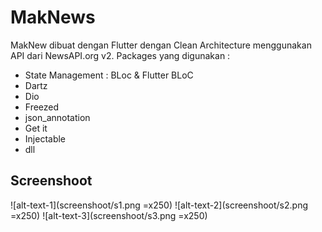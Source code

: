 # MakNews

MakNew dibuat dengan Flutter dengan Clean Architecture menggunakan API dari NewsAPI.org v2. Packages yang digunakan :

- State Management : BLoc & Flutter BLoC
- Dartz
- Dio
- Freezed
- json_annotation
- Get it
- Injectable
- dll

## Screenshoot

![alt-text-1](screenshoot/s1.png =x250) ![alt-text-2](screenshoot/s2.png =x250) ![alt-text-3](screenshoot/s3.png =x250)
